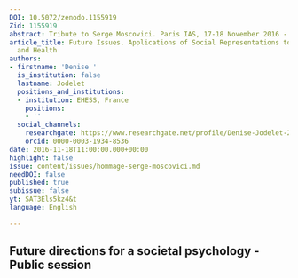 ```yaml
---
DOI: 10.5072/zenodo.1155919
Zid: 1155919
abstract: Tribute to Serge Moscovici. Paris IAS, 17-18 November 2016 - Session 8
article_title: Future Issues. Applications of Social Representations to Education
  and Health
authors:
- firstname: 'Denise '
  is_institution: false
  lastname: Jodelet
  positions_and_institutions:
  - institution: EHESS, France
    positions:
    - ''
  social_channels:
    researchgate: https://www.researchgate.net/profile/Denise-Jodelet-2/3
    orcid: 0000-0003-1934-8536
date: 2016-11-18T11:00:00.000+00:00
highlight: false
issue: content/issues/hommage-serge-moscovici.md
needDOI: false
published: true
subissue: false
yt: SAT3Els5kz4&t
language: English

---
```

## Future directions for a societal psychology - Public session

<Youtube yt="SAT3Els5kz4&t" caption="Future issues Applications of Social representations to education and health"></Youtube>